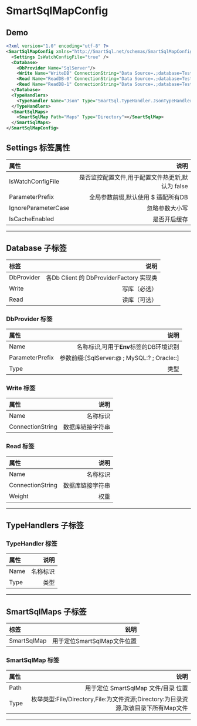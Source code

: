 # SmartSqlMapConfig

## Demo

``` xml
<?xml version="1.0" encoding="utf-8" ?>
<SmartSqlMapConfig xmlns="http://SmartSql.net/schemas/SmartSqlMapConfig.xsd">
  <Settings IsWatchConfigFile="true" />
  <Database>
    <DbProvider Name="SqlServer"/>
    <Write Name="WriteDB" ConnectionString="Data Source=.;database=TestDB;uid=sa;pwd=SmartSql.net"/>
    <Read Name="ReadDB-0" ConnectionString="Data Source=.;database=TestDB;uid=sa;pwd=SmartSql.net" Weight="80"/>
    <Read Name="ReadDB-1" ConnectionString="Data Source=.;database=TestDB;uid=sa;pwd=SmartSql.net" Weight="20"/>
  </Database>
  <TypeHandlers>
    <TypeHandler Name="Json" Type="SmartSql.TypeHandler.JsonTypeHandler,SmartSql.TypeHandler"/>
  </TypeHandlers>
  <SmartSqlMaps>
    <SmartSqlMap Path="Maps" Type="Directory"></SmartSqlMap>
  </SmartSqlMaps>
</SmartSqlMapConfig>

```

## Settings 标签属性

| 属性           |    说明   |
| :---------     | --------:|
| IsWatchConfigFile  | 是否监控配置文件,用于配置文件热更新,默认为 false |
| ParameterPrefix | 全局参数前缀,默认使用 $ 适配所有DB |
| IgnoreParameterCase | 忽略参数大小写 |
| IsCacheEnabled| 是否开启缓存 |

---

## Database 子标签

| 标签           |    说明   |
| :---------     | --------:|
| DbProvider  | 各Db Client 的 DbProviderFactory 实现类 |
| Write | 写库（必选） |
| Read | 读库（可选） |

### DbProvider 标签

| 属性           |    说明   |
| :---------     | --------:|
| Name  | 名称标识,可用于**Env**标签的DB环境识别 |
| ParameterPrefix | 参数前缀:[SqlServer:@ ; MySQL:? ; Oracle::] |
| Type | 类型 |

### Write 标签

| 属性           |    说明   |
| :---------     | --------:|
| Name  | 名称标识 |
| ConnectionString | 数据库链接字符串 |

### Read 标签

| 属性           |    说明   |
| :---------     | --------:|
| Name  | 名称标识 |
| ConnectionString | 数据库链接字符串 |
| Weight | 权重 |

---

## TypeHandlers 子标签

### TypeHandler 标签

| 属性           |    说明   |
| :---------     | --------:|
| Name  | 名称标识 |
| Type | 类型 |

---

## SmartSqlMaps 子标签

| 标签           |    说明   |
| :---------     | --------:|
| SmartSqlMap  | 用于定位SmartSqlMap文件位置 |

### SmartSqlMap 标签

| 属性           |    说明   |
| :---------     | --------:|
| Path  | 用于定位 SmartSqlMap 文件/目录 位置 |
| Type | 枚举类型:File/Directory,File:为文件资源;Directory:为目录资源,取该目录下所有Map文件 |

---